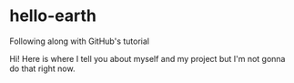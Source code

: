 # hello-earth
Following along with GitHub's tutorial

Hi! Here is where I tell you about myself and my project but I'm not gonna do that right now.
